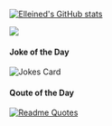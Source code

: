 [![Elleined's GitHub stats](https://github-readme-stats.vercel.app/api?username=Elleined&show_icons=true&theme=dark&hide=issues)](https://github.com/Elleined/github-readme-stats)

![](https://komarev.com/ghpvc/?username=Elleined&color=blue&style=flat-square&abbreviated=true)

#### Joke of the Day
![Jokes Card](https://readme-jokes.vercel.app/api)

#### Qoute of the Day
[![Readme Quotes](https://quotes-github-readme.vercel.app/api?type=horizontal&theme=dark)](https://github.com/piyushsuthar/github-readme-quotes)
